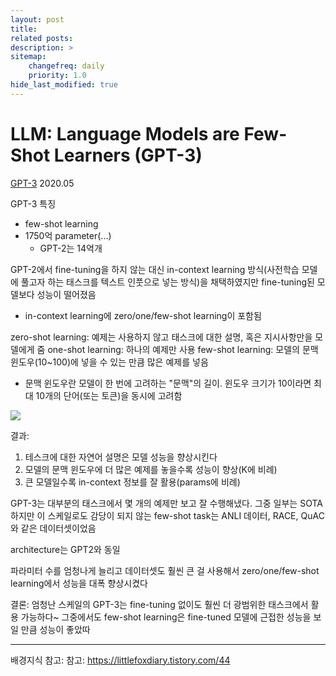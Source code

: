 ```yaml
---
layout: post
title: 
related posts:
description: >
sitemap:
    changefreq: daily
    priority: 1.0
hide_last_modified: true
---
```



# LLM: Language Models are Few-Shot Learners (GPT-3)

[GPT-3](https://arxiv.org/pdf/2005.14165)
2020.05

GPT-3 특징
- few-shot learning
- 1750억 parameter(...)
  - GPT-2는 14억개
  
GPT-2에서 fine-tuning을 하지 않는 대신 in-context learning 방식(사전학습 모델에 풀고자 하는 태스크를 텍스트 인풋으로 넣는 방식)을 채택하였지만 fine-tuning된 모델보다 성능이 떨어졌음
- in-context learning에 zero/one/few-shot learning이 포함됨


zero-shot learning: 예제는 사용하지 않고 태스크에 대한 설명, 혹은 지시사항만을 모델에게 줌
one-shot learning: 하나의 예제만 사용
few-shot learning: 모델의 문맥 윈도우(10~100)에 넣을 수 있는 만큼 많은 예제를 넣음
- 문맥 윈도우란 모델이 한 번에 고려하는 "문맥"의 길이. 윈도우 크기가 10이라면 최대 10개의 단어(또는 토큰)을 동시에 고려함

![](https://velog.velcdn.com/images/ese2o/post/55df5de9-f7ea-4212-b1e6-3a446ed47d5a/image.png)

결과:
1. 테스크에 대한 자연어 설명은 모델 성능을 향상시킨다
2. 모델의 문맥 윈도우에 더 많은 예제를 놓을수록 성능이 향상(K에 비례)
3. 큰 모델일수록 in-context 정보를 잘 활용(params에 비례)

GPT-3는 대부분의 태스크에서 몇 개의 예제만 보고 잘 수행해냈다. 그중 일부는 SOTA
하지만 이 스케일로도 감당이 되지 않는 few-shot task는 ANLI 데이터, RACE, QuAC와 같은 데이터셋이었음

architecture는 GPT2와 동일

파라미터 수를 엄청나게 늘리고 데이터셋도 훨씬 큰 걸 사용해서 zero/one/few-shot learning에서 성능을 대폭 향상시켰다

결론: 엄청난 스케일의 GPT-3는 fine-tuning 없이도 훨씬 더 광범위한 태스크에서 활용 가능하다~ 그중에서도 few-shot learning은 fine-tuned 모델에 근접한 성능을 보일 만큼 성능이 좋았따

---
배경지식 참고: 참고: https://littlefoxdiary.tistory.com/44